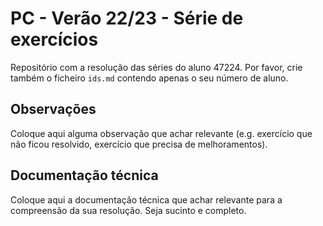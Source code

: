 # PC - Verão 22/23 - Série de exercícios

Repositório com a resolução das séries do aluno 47224.
Por favor, crie também o ficheiro `ids.md` contendo apenas o seu número de aluno.

## Observações

Coloque aqui alguma observação que achar relevante (e.g. exercício que não ficou resolvido, exercício que precisa de melhoramentos).

## Documentação técnica

Coloque aqui a documentação técnica que achar relevante para a compreensão da sua resolução.
Seja sucinto e completo.
